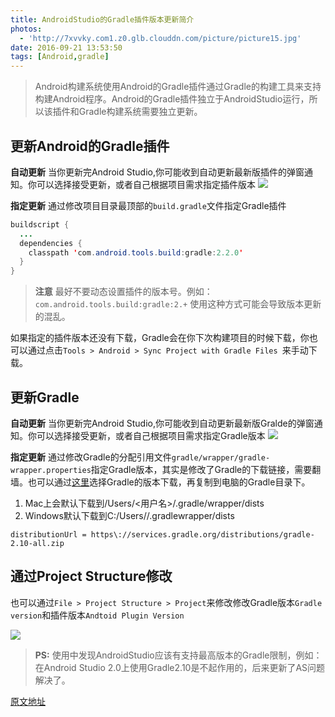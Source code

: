 ```yaml
---
title: AndroidStudio的Gradle插件版本更新简介
photos:
  - 'http://7xvvky.com1.z0.glb.clouddn.com/picture/picture15.jpg'
date: 2016-09-21 13:53:50
tags: [Android,gradle]
---
```


> Android构建系统使用Android的Gradle插件通过Gradle的构建工具来支持构建Android程序。Android的Gradle插件独立于AndroidStudio运行，所以该插件和Gradle构建系统需要独立更新。

<!--more-->
## 更新Android的Gradle插件

**自动更新**
当你更新完Android Studio,你可能收到自动更新最新版插件的弹窗通知。你可以选择接受更新，或者自己根据项目需求指定插件版本
![](http://7xvvky.com1.z0.glb.clouddn.com/Blog/gradle/update.png)


**指定更新**
通过修改项目目录最顶部的`build.gradle`文件指定Gradle插件

```java
buildscript {
  ...
  dependencies {
    classpath 'com.android.tools.build:gradle:2.2.0'
  }
}
```
> **注意** 最好不要动态设置插件的版本号。例如：`com.android.tools.build:gradle:2.+` 使用这种方式可能会导致版本更新的混乱。

如果指定的插件版本还没有下载，Gradle会在你下次构建项目的时候下载，你也可以通过点击`Tools > Android > Sync Project with Gradle Files `来手动下载。

## 更新Gradle
**自动更新**
当你更新完Android Studio,你可能收到自动更新最新版Gralde的弹窗通知。你可以选择接受更新，或者自己根据项目需求指定Gradle版本
![](http://7xvvky.com1.z0.glb.clouddn.com/Blog/gradle/update.png)

**指定更新**
通过修改Gradle的分配引用文件`gradle/wrapper/gradle-wrapper.properties`指定Gradle版本，其实是修改了Gradle的下载链接，需要翻墙。也可以通过[这里](http://services.gradle.org/distributions)选择Gradle的版本下载，再复制到电脑的Gradle目录下。

1. Mac上会默认下载到/Users/<用户名>/.gradle/wrapper/dists
2. Windows默认下载到C:/Users//.gradlewrapper/dists

```
distributionUrl = https\://services.gradle.org/distributions/gradle-2.10-all.zip

```
## 通过Project Structure修改
也可以通过`File > Project Structure > Project`来修改修改Gradle版本`Gradle version`和插件版本`Andtoid Plugin Version `

![](http://7xvvky.com1.z0.glb.clouddn.com/Blog/gradle/Project%20Structure.png)


> **PS:** 使用中发现AndroidStudio应该有支持最高版本的Gradle限制，例如：在Android Studio 2.0上使用Gradle2.10是不起作用的，后来更新了AS问题解决了。

[原文地址](https://developer.android.com/studio/releases/gradle-plugin.html#updating-plugin)
